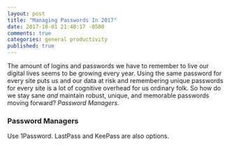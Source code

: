```yaml
---
layout: post
title: "Managing Passwords In 2017"
date: 2017-10-01 21:40:17 -0500
comments: true
categories: general productivity
published: true
---
```


The amount of logins and passwords we have to remember to live our digital lives seems to be growing every year. Using the same password for every site puts us and our data at risk and remembering unique passwords for every site is a lot of cognitive overhead for us ordinary folk. So how do we stay sane *and* maintain robust, unique, and memorable passwords moving forward? *Password Managers*.
<!-- more -->

### Password Managers
Use 1Password. LastPass and KeePass are also options.